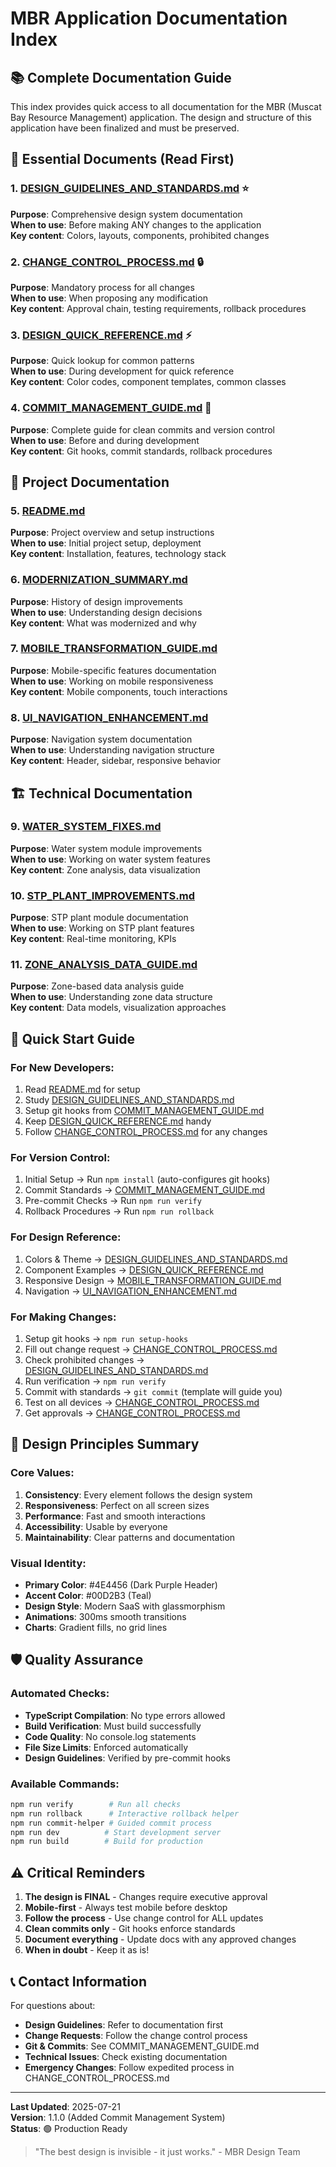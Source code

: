 # MBR Application Documentation Index

## 📚 Complete Documentation Guide

This index provides quick access to all documentation for the MBR (Muscat Bay Resource Management) application. The design and structure of this application have been finalized and must be preserved.

## 🎯 Essential Documents (Read First)

### 1. **[DESIGN_GUIDELINES_AND_STANDARDS.md](./DESIGN_GUIDELINES_AND_STANDARDS.md)** ⭐
**Purpose**: Comprehensive design system documentation  
**When to use**: Before making ANY changes to the application  
**Key content**: Colors, layouts, components, prohibited changes

### 2. **[CHANGE_CONTROL_PROCESS.md](./CHANGE_CONTROL_PROCESS.md)** 🔒
**Purpose**: Mandatory process for all changes  
**When to use**: When proposing any modification  
**Key content**: Approval chain, testing requirements, rollback procedures

### 3. **[DESIGN_QUICK_REFERENCE.md](./DESIGN_QUICK_REFERENCE.md)** ⚡
**Purpose**: Quick lookup for common patterns  
**When to use**: During development for quick reference  
**Key content**: Color codes, component templates, common classes

### 4. **[COMMIT_MANAGEMENT_GUIDE.md](./COMMIT_MANAGEMENT_GUIDE.md)** 📝
**Purpose**: Complete guide for clean commits and version control  
**When to use**: Before and during development  
**Key content**: Git hooks, commit standards, rollback procedures

## 📖 Project Documentation

### 5. **[README.md](./README.md)**
**Purpose**: Project overview and setup instructions  
**When to use**: Initial project setup, deployment  
**Key content**: Installation, features, technology stack

### 6. **[MODERNIZATION_SUMMARY.md](./MODERNIZATION_SUMMARY.md)**
**Purpose**: History of design improvements  
**When to use**: Understanding design decisions  
**Key content**: What was modernized and why

### 7. **[MOBILE_TRANSFORMATION_GUIDE.md](./MOBILE_TRANSFORMATION_GUIDE.md)**
**Purpose**: Mobile-specific features documentation  
**When to use**: Working on mobile responsiveness  
**Key content**: Mobile components, touch interactions

### 8. **[UI_NAVIGATION_ENHANCEMENT.md](./UI_NAVIGATION_ENHANCEMENT.md)**
**Purpose**: Navigation system documentation  
**When to use**: Understanding navigation structure  
**Key content**: Header, sidebar, responsive behavior

## 🏗️ Technical Documentation

### 9. **[WATER_SYSTEM_FIXES.md](./WATER_SYSTEM_FIXES.md)**
**Purpose**: Water system module improvements  
**When to use**: Working on water system features  
**Key content**: Zone analysis, data visualization

### 10. **[STP_PLANT_IMPROVEMENTS.md](./STP_PLANT_IMPROVEMENTS.md)**
**Purpose**: STP plant module documentation  
**When to use**: Working on STP plant features  
**Key content**: Real-time monitoring, KPIs

### 11. **[ZONE_ANALYSIS_DATA_GUIDE.md](./ZONE_ANALYSIS_DATA_GUIDE.md)**
**Purpose**: Zone-based data analysis guide  
**When to use**: Understanding zone data structure  
**Key content**: Data models, visualization approaches

## 🚀 Quick Start Guide

### For New Developers:
1. Read [README.md](./README.md) for setup
2. Study [DESIGN_GUIDELINES_AND_STANDARDS.md](./DESIGN_GUIDELINES_AND_STANDARDS.md)
3. Setup git hooks from [COMMIT_MANAGEMENT_GUIDE.md](./COMMIT_MANAGEMENT_GUIDE.md)
4. Keep [DESIGN_QUICK_REFERENCE.md](./DESIGN_QUICK_REFERENCE.md) handy
5. Follow [CHANGE_CONTROL_PROCESS.md](./CHANGE_CONTROL_PROCESS.md) for any changes

### For Version Control:
1. Initial Setup → Run `npm install` (auto-configures git hooks)
2. Commit Standards → [COMMIT_MANAGEMENT_GUIDE.md](./COMMIT_MANAGEMENT_GUIDE.md#commit-message-format)
3. Pre-commit Checks → Run `npm run verify`
4. Rollback Procedures → Run `npm run rollback`

### For Design Reference:
1. Colors & Theme → [DESIGN_GUIDELINES_AND_STANDARDS.md](./DESIGN_GUIDELINES_AND_STANDARDS.md#color-scheme)
2. Component Examples → [DESIGN_QUICK_REFERENCE.md](./DESIGN_QUICK_REFERENCE.md#component-templates)
3. Responsive Design → [MOBILE_TRANSFORMATION_GUIDE.md](./MOBILE_TRANSFORMATION_GUIDE.md)
4. Navigation → [UI_NAVIGATION_ENHANCEMENT.md](./UI_NAVIGATION_ENHANCEMENT.md)

### For Making Changes:
1. Setup git hooks → `npm run setup-hooks`
2. Fill out change request → [CHANGE_CONTROL_PROCESS.md](./CHANGE_CONTROL_PROCESS.md#change-request-template)
3. Check prohibited changes → [DESIGN_GUIDELINES_AND_STANDARDS.md](./DESIGN_GUIDELINES_AND_STANDARDS.md#prohibited-changes)
4. Run verification → `npm run verify`
5. Commit with standards → `git commit` (template will guide you)
6. Test on all devices → [CHANGE_CONTROL_PROCESS.md](./CHANGE_CONTROL_PROCESS.md#testing-requirements)
7. Get approvals → [CHANGE_CONTROL_PROCESS.md](./CHANGE_CONTROL_PROCESS.md#approval-chain)

## 🎨 Design Principles Summary

### Core Values:
1. **Consistency**: Every element follows the design system
2. **Responsiveness**: Perfect on all screen sizes
3. **Performance**: Fast and smooth interactions
4. **Accessibility**: Usable by everyone
5. **Maintainability**: Clear patterns and documentation

### Visual Identity:
- **Primary Color**: #4E4456 (Dark Purple Header)
- **Accent Color**: #00D2B3 (Teal)
- **Design Style**: Modern SaaS with glassmorphism
- **Animations**: 300ms smooth transitions
- **Charts**: Gradient fills, no grid lines

## 🛡️ Quality Assurance

### Automated Checks:
- **TypeScript Compilation**: No type errors allowed
- **Build Verification**: Must build successfully
- **Code Quality**: No console.log statements
- **File Size Limits**: Enforced automatically
- **Design Guidelines**: Verified by pre-commit hooks

### Available Commands:
```bash
npm run verify        # Run all checks
npm run rollback      # Interactive rollback helper
npm run commit-helper # Guided commit process
npm run dev          # Start development server
npm run build        # Build for production
```

## ⚠️ Critical Reminders

1. **The design is FINAL** - Changes require executive approval
2. **Mobile-first** - Always test mobile before desktop
3. **Follow the process** - Use change control for ALL updates
4. **Clean commits only** - Git hooks enforce standards
5. **Document everything** - Update docs with any approved changes
6. **When in doubt** - Keep it as is!

## 📞 Contact Information

For questions about:
- **Design Guidelines**: Refer to documentation first
- **Change Requests**: Follow the change control process
- **Git & Commits**: See COMMIT_MANAGEMENT_GUIDE.md
- **Technical Issues**: Check existing documentation
- **Emergency Changes**: Follow expedited process in CHANGE_CONTROL_PROCESS.md

---

**Last Updated**: 2025-07-21  
**Version**: 1.1.0 (Added Commit Management System)  
**Status**: 🟢 Production Ready

> "The best design is invisible - it just works." - MBR Design Team